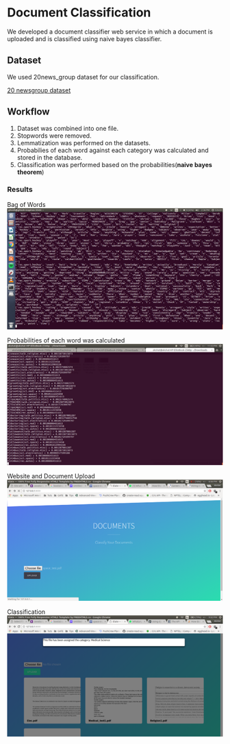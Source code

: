# Document Classification

We developed a document classifier web service in which a document is uploaded and is classified using naive bayes classifier.  

## Dataset
We used 20news_group dataset for our classification.

[20 newsgroup dataset](http://qwone.com/~jason/20Newsgroups/)

## Workflow

1. Dataset was combined  into one file.
1. Stopwords were removed.
1. Lemmatization was performed on the datasets.
1. Probabilies of each word against each category was calculated and stored in the database.
1. Classification was performed based on the probabilities(**naive bayes theorem**) 


### Results

Bag of Words 
![](https://github.com/Gitesh-Narula/naive-bayes-classifier-/blob/master/Results/Bag%20of%20words.png)


Probabilities of each word was calculated
![](https://github.com/Gitesh-Narula/naive-bayes-classifier-/blob/master/Results/Probabilites.png)


Website and Document Upload
![](https://github.com/Gitesh-Narula/naive-bayes-classifier-/blob/master/Results/Website.png)


Classification
![](https://github.com/Gitesh-Narula/naive-bayes-classifier-/blob/master/Results/Classification.png?raw=true)
